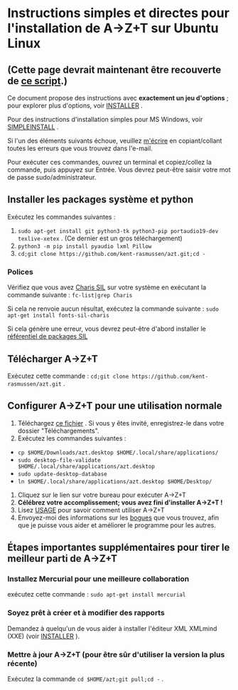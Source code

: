 # Instructions simples et directes pour l'installation de A→Z+T sur Ubuntu Linux

## (Cette page devrait maintenant être recouverte de [ce script](../RunMetoInstall_Linux.sh?raw=true).)

Ce document propose des instructions avec **exactement un jeu d'options** ; pour explorer plus d'options, voir [INSTALLER](INSTALL.md) .

Pour des instructions d'installation simples pour MS Windows, voir [SIMPLEINSTALL](SIMPLEINSTALL.md) .

Si l'un des éléments suivants échoue, veuillez [m'écrire](BUGS.md) en copiant/collant toutes les erreurs que vous trouvez dans l'e-mail.

Pour exécuter ces commandes, ouvrez un terminal et copiez/collez la commande, puis appuyez sur Entrée. Vous devrez peut-être saisir votre mot de passe sudo/administrateur.

## Installer les packages système et python

Exécutez les commandes suivantes :

1. `sudo apt-get install git python3-tk python3-pip portaudio19-dev texlive-xetex` . (Ce dernier est un gros téléchargement)
2. `python3 -m pip install pyaudio lxml Pillow`
3. `cd;git clone https://github.com/kent-rasmussen/azt.git;cd -`

### Polices

Vérifiez que vous avez [Charis SIL](https://software.sil.org/charis/) sur votre système en exécutant la commande suivante : `fc-list|grep Charis`

Si cela ne renvoie aucun résultat, exécutez la commande suivante : `sudo apt-get install fonts-sil-charis`

Si cela génère une erreur, vous devrez peut-être d'abord installer le [référentiel de packages SIL](https://packages.sil.org/)

## Télécharger A→Z+T

Exécutez cette commande : `cd;git clone https://github.com/kent-rasmussen/azt.git` .

## Configurer A→Z+T pour une utilisation normale

1. Téléchargez [ce fichier](installfiles/azt.desktop?raw=true) . Si vous y êtes invité, enregistrez-le dans votre dossier "Téléchargements".
2. Exécutez les commandes suivantes :

- `cp $HOME/Downloads/azt.desktop $HOME/.local/share/applications/`
- `sudo desktop-file-validate  $HOME/.local/share/applications/azt.desktop`
- `sudo update-desktop-database`
- `ln $HOME/.local/share/applications/azt.desktop $HOME/Desktop/`

1. Cliquez sur le lien sur votre bureau pour exécuter A→Z+T
2. **Célébrez votre accomplissement; vous avez fini d'installer A→Z+T !**
3. Lisez [USAGE](USAGE.md) pour savoir comment utiliser A→Z+T
4. Envoyez-moi des informations sur les [bogues](BUGS.md) que vous trouvez, afin que je puisse vous aider et améliorer le programme pour les autres.

## Étapes importantes supplémentaires pour tirer le meilleur parti de A→Z+T

### Installez Mercurial pour une meilleure collaboration

exécutez cette commande : `sudo apt-get install mercurial`

### Soyez prêt à créer et à modifier des rapports

Demandez à quelqu'un de vous aider à installer l'éditeur XML XMLmind (XXE) (voir [INSTALLER](INSTALL.md) ).

### Mettre à jour A→Z+T (pour être sûr d'utiliser la version la plus récente)

Exécutez la commande `cd $HOME/azt;git pull;cd -` .
